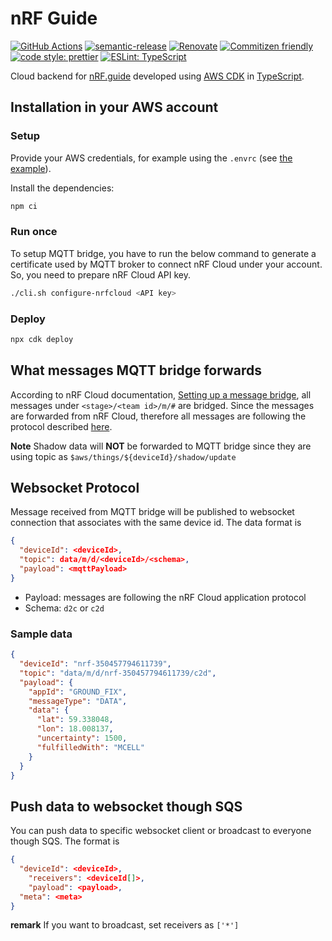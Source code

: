 # nRF Guide

[![GitHub Actions](https://github.com/bifravst/nrf.guide-backend/workflows/Test%20and%20Release/badge.svg)](https://github.com/bifravst/nrf.guide-backend/actions/workflows/test-and-release.yaml)
[![semantic-release](https://img.shields.io/badge/%20%20%F0%9F%93%A6%F0%9F%9A%80-semantic--release-e10079.svg)](https://github.com/semantic-release/semantic-release)
[![Renovate](https://img.shields.io/badge/renovate-enabled-brightgreen.svg)](https://renovatebot.com)
[![Commitizen friendly](https://img.shields.io/badge/commitizen-friendly-brightgreen.svg)](http://commitizen.github.io/cz-cli/)
[![code style: prettier](https://img.shields.io/badge/code_style-prettier-ff69b4.svg)](https://github.com/prettier/prettier/)
[![ESLint: TypeScript](https://img.shields.io/badge/ESLint-TypeScript-blue.svg)](https://github.com/typescript-eslint/typescript-eslint)

Cloud backend for [nRF.guide](https://github.com/bifravst/nrf.guide) developed
using [AWS CDK](https://aws.amazon.com/cdk) in
[TypeScript](https://www.typescriptlang.org/).

## Installation in your AWS account

### Setup

Provide your AWS credentials, for example using the `.envrc` (see
[the example](.envrc.example)).

Install the dependencies:

```bash
npm ci
```

### Run once

To setup MQTT bridge, you have to run the below command to generate a
certificate used by MQTT broker to connect nRF Cloud under your account. So, you
need to prepare nRF Cloud API key.

```bash
./cli.sh configure-nrfcloud <API key>
```

### Deploy

```bash
npx cdk deploy
```

## What messages MQTT bridge forwards

According to nRF Cloud documentation,
[Setting up a message bridge](https://docs.nrfcloud.com/Devices/Messages/SetupMessageBridge/),
all messages under `<stage>/<team id>/m/#` are bridged. Since the messages are
forwarded from nRF Cloud, therefore all messages are following the protocol
described
[here](https://github.com/nRFCloud/application-protocols/tree/v1/schemas).

**Note** Shadow data will **NOT** be forwarded to MQTT bridge since they are
using topic as `$aws/things/${deviceId}/shadow/update`

## Websocket Protocol

Message received from MQTT bridge will be published to websocket connection that
associates with the same device id. The data format is

```json
{
  "deviceId": <deviceId>,
  "topic": data/m/d/<deviceId>/<schema>,
  "payload": <mqttPayload>
}
```

- Payload: messages are following the nRF Cloud application protocol
- Schema: `d2c` or `c2d`

### Sample data

```json
{
  "deviceId": "nrf-350457794611739",
  "topic": "data/m/d/nrf-350457794611739/c2d",
  "payload": {
    "appId": "GROUND_FIX",
    "messageType": "DATA",
    "data": {
      "lat": 59.338048,
      "lon": 18.008137,
      "uncertainty": 1500,
      "fulfilledWith": "MCELL"
    }
  }
}
```

## Push data to websocket though SQS

You can push data to specific websocket client or broadcast to everyone though
SQS. The format is

```json
{
  "deviceId": <deviceId>,
	"receivers": <deviceId[]>,
	"payload": <payload>,
  "meta": <meta>
}
```

**remark** If you want to broadcast, set receivers as `['*']`
